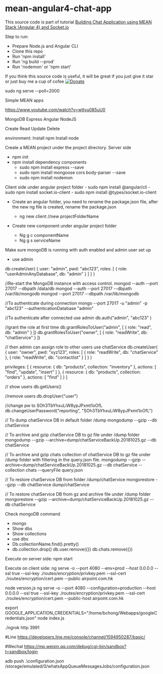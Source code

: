 # mean-angular4-chat-app

This source code is part of tutorial [Building Chat Application using MEAN Stack (Angular 4) and Socket.io](https://www.djamware.com/post/58e0d15280aca75cdc948e4e/building-chat-application-using-mean-stack-angular-4-and-socketio)

Step to run:

* Prepare Node.js and Angular CLI
* Clone this repo
* Run 'npm install'
* Run 'ng build --prod'
* Run 'nodemon' or 'npm start'

If you think this source code is useful, it will be great if you just give it star or just buy me a cup of cofee [![Donate](https://img.shields.io/badge/Donate-PayPal-green.svg)](https://www.paypal.com/cgi-bin/webscr?cmd=_s-xclick&hosted_button_id=Q5WK24UVWUGBN)


<!-- Ben  -->
<!-- Enable angular to update automatically -->
sudo ng serve --poll=2000

Simple MEAN apps

https://www.youtube.com/watch?v=wtIvu085uU0

MongoDB
Express
Angular
NodeJS

Create
Read
Update
Delete

environment:
Install npm
Install node


Create a MEAN project under the project directory. Server side
- npm init 
- npm install dependency components
  	- sudo npm install express --save
  	- sudo npm install mongoose cors body-parser --save
	- sudo npm install nodemon
	
Client side
	under angular project folder
	- sudo npm install @angular/cli
	- sudo npm install socket.io-client
	- sudo npm install @types/socket.io-client


- Create an angular folder, you need to rename the package.json file, after the new ng file is created, rename the package.json
  	- ng new client	//new projectFolderName

- Create new component under angular project folder
    - Ng g c componentName
    - Ng g s serviceName



Make sure mongoDB is running with auth enabled and admin user set up

- use admin

db.createUser(
  {
    user: "admin",
    pwd: "abc123",
    roles: [ { role: "userAdminAnyDatabase", db: "admin" } ]
  }
)


//Re-start the MongoDB instance with access control.
mongod --auth --port 27017 --dbpath /data/db
mongod --auth --port 27017 --dbpath /var/lib/mongodb
mongod --port 27017 --dbpath /var/lib/mongodb

//To authenticate during connection
mongo --port 27017 -u "admin" -p "abc123" --authenticationDatabase "admin"

//To authenticate after connected
use admin
db.auth("admin", "abc123" )

//grant the role at first time
db.grantRolesToUser("admin", [ { role: "read", db: "admin" } ])
db.grantRolesToUser("owner", [ { role: "readWrite", db: "chatService" } ])


// then admin can assign role to other users
use chatService
db.createUser(
  {
    user: "owner",
    pwd: "xyz123",
    roles: [ { role: "readWrite", db: "chatService" },
             { role: "readWrite", db: "contactlist" } ]
  }
)


privileges: [
  { resource: { db: "products", collection: "inventory" }, actions: [ "find", "update", "insert" ] },
  { resource: { db: "products", collection: "orders" },  actions: [ "find" ] }
]


// show users
db.getUsers()

//remove users
db.dropUser("user")

//change pw to SOh3TbYhxuLiW8ypJPxmt1oOfL
db.changeUserPassword("reporting", "SOh3TbYhxuLiW8ypJPxmt1oOfL")


// To dump chatService DB in default folder /dump
mongodump --gzip --db chatService

// To archive and gzip chatService DB to gz file under /dump folder 
mongodump --gzip --archive=dump/chatServiceBackUp.20181025.gz --db chatService 

// To archive and gzip chats collection of chatService DB to gz file under /dump folder with filtering in the query.json file.
mongodump --gzip --archive=dump/chatServiceBackUp.20181025.gz --db chatService  --collection chats --queryFile query.json

// To restore chatService DB from folder /dump/chatService
mongorestore --gzip --db chatService dump/chatService

// To restore chatService DB from gz and archive file under /dump folder
mongorestore --gzip --archive=dump/chatServiceBackUp.20181025.gz --db chatService


Check mongoDB command
- mongo
- Show dbs
- Show collections
- use dbs
- Db.collectionName.find().pretty()
- db.collection.drop()
db.user.remove({})
db.chats.remove({})

Execute on server side:
npm start 

Execute on client side:
ng serve -o --port 4080 --env=prod --host 0.0.0.0 --ssl true --ssl-key ./routes/encryption/privkey.pem --ssl-cert ./routes/encryption/cert.pem --public airpoint.com.hk

node version.js
ng serve -o --port 4080 --configuration=production --host 0.0.0.0 --ssl true --ssl-key ./routes/encryption/privkey.pem --ssl-cert ./routes/encryption/cert.pem --public-host airpoint.com.hk

export GOOGLE_APPLICATION_CREDENTIALS="/home/bchong/Webapps/googleCredentials.json"
node index.js

./ngrok http 3991

#Line
https://developers.line.me/console/channel/1594950287/basic/

#Wechat
https://mp.weixin.qq.com/debug/cgi-bin/sandbox?t=sandbox/login

adb push .\configuration.json /storage/emulated/0/whatsAppQueueMessagesJobs/configuration.json


